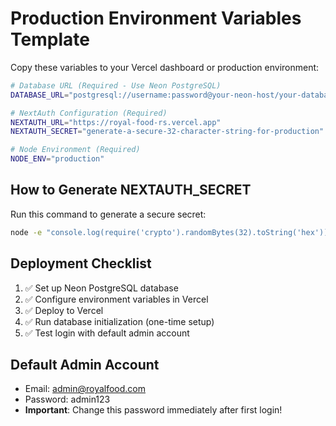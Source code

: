 # Production Environment Variables Template

Copy these variables to your Vercel dashboard or production environment:

```bash
# Database URL (Required - Use Neon PostgreSQL)
DATABASE_URL="postgresql://username:password@your-neon-host/your-database?sslmode=require"

# NextAuth Configuration (Required)
NEXTAUTH_URL="https://royal-food-rs.vercel.app"
NEXTAUTH_SECRET="generate-a-secure-32-character-string-for-production"

# Node Environment (Required)
NODE_ENV="production"
```

## How to Generate NEXTAUTH_SECRET

Run this command to generate a secure secret:
```bash
node -e "console.log(require('crypto').randomBytes(32).toString('hex'))"
```

## Deployment Checklist

1. ✅ Set up Neon PostgreSQL database
2. ✅ Configure environment variables in Vercel
3. ✅ Deploy to Vercel
4. ✅ Run database initialization (one-time setup)
5. ✅ Test login with default admin account

## Default Admin Account
- Email: admin@royalfood.com  
- Password: admin123
- **Important**: Change this password immediately after first login!
